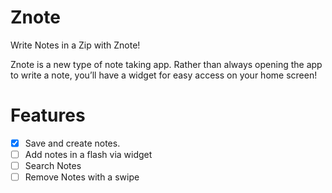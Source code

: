 # Znote
Write Notes in a Zip with Znote!

Znote is a new type of note taking app. Rather than always opening the app to write a note, you’ll have a widget for easy access on your home screen! 

# Features

- [x] Save and create notes.
- [ ] Add notes in a flash via widget
- [ ] Search Notes
- [ ] Remove Notes with a swipe
